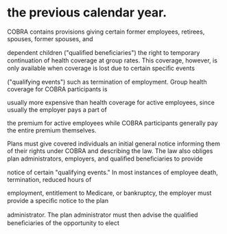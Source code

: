 # the previous calendar year.

COBRA contains provisions giving certain former employees, retirees, spouses, former spouses, and

dependent children ("qualiﬁed beneﬁciaries") the right to temporary continuation of health coverage at group rates. This coverage, however, is only available when coverage is lost due to certain speciﬁc events

("qualifying events") such as termination of employment. Group health coverage for COBRA participants is

usually more expensive than health coverage for active employees, since usually the employer pays a part of

the premium for active employees while COBRA participants generally pay the entire premium themselves.

Plans must give covered individuals an initial general notice informing them of their rights under COBRA and describing the law. The law also obliges plan administrators, employers, and qualiﬁed beneﬁciaries to provide

notice of certain "qualifying events." In most instances of employee death, termination, reduced hours of

employment, entitlement to Medicare, or bankruptcy, the employer must provide a speciﬁc notice to the plan

administrator. The plan administrator must then advise the qualiﬁed beneﬁciaries of the opportunity to elect